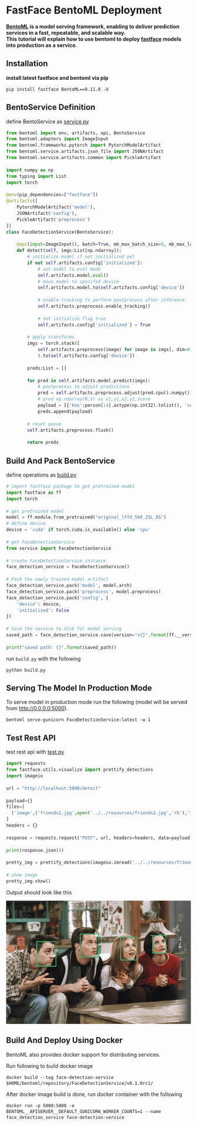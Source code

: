 # FastFace BentoML Deployment
**[BentoML](https://www.bentoml.ai/) is a model serving framework, enabling to deliver prediction services in a fast, repeatable, and scalable way.<br>
This tutorial will explain how to use bentoml to deploy [fastface](https://github.com/borhanMorphy/light-face-detection) models into production as a service.**

## Installation
**install latest fastface and bentoml via pip**
```
pip install fastface BentoML==0.11.0 -U
```

## BentoService Definition
define BentoService as [service.py](./service.py)  
```python
from bentoml import env, artifacts, api, BentoService
from bentoml.adapters import ImageInput
from bentoml.frameworks.pytorch import PytorchModelArtifact
from bentoml.service.artifacts.json_file import JSONArtifact
from bentoml.service.artifacts.common import PickleArtifact

import numpy as np
from typing import List
import torch

@env(pip_dependencies=["fastface"])
@artifacts([
    PytorchModelArtifact('model'),
    JSONArtifact('config'),
    PickleArtifact('preprocess')
])
class FaceDetectionService(BentoService):

    @api(input=ImageInput(), batch=True, mb_max_batch_size=8, mb_max_latency=1000)
    def detect(self, imgs:List[np.ndarray]):
        # initialize model if not initialized yet
        if not self.artifacts.config['initialized']:
            # set model to eval mode
            self.artifacts.model.eval()
            # move model to specifed device
            self.artifacts.model.to(self.artifacts.config['device'])

            # enable tracking to perform postprocess after inference 
            self.artifacts.preprocess.enable_tracking()

            # set initialize flag true
            self.artifacts.config['initialized'] = True

        # apply transforms
        imgs = torch.stack([
            self.artifacts.preprocess(image) for image in imgs], dim=0
            ).to(self.artifacts.config['device'])

        preds:List = []

        for pred in self.artifacts.model.predict(imgs):
            # postprocess to adjust predictions
            pred = self.artifacts.preprocess.adjust(pred.cpu().numpy())
            # pred np.ndarray(N,5) as x1,y1,x2,y2,score
            payload = [{'box':person[:4].astype(np.int32).tolist(), 'score':person[4]} for person in pred]
            preds.append(payload)

        # reset queue
        self.artifacts.preprocess.flush()

        return preds
```

## Build And Pack BentoService
define operations as [build.py](./build.py)
```python
# import fastface package to get pretrained model
import fastface as ff
import torch

# get pretrained model
model = ff.module.from_pretrained("original_lffd_560_25L_8S")
# define device
device = 'cuda' if torch.cuda.is_available() else 'cpu'

# get FaceDetectionService
from service import FaceDetectionService

# create FaceDetectionService instance
face_detection_service = FaceDetectionService()

# Pack the newly trained model artifact
face_detection_service.pack('model', model.arch)
face_detection_service.pack('preprocess', model.preprocess)
face_detection_service.pack('config', {
    'device': device,
    'initialized': False
})

# Save the service to disk for model serving
saved_path = face_detection_service.save(version="v{}".format(ff.__version__))

print("saved path: {}".format(saved_path))
```

run `build.py` with the following
```
python build.py
```

## Serving The Model In Production Mode

To serve model in production mode run the following (model will be served from http://0.0.0.0:5000).
```
bentoml serve-gunicorn FaceDetectionService:latest -w 1
```

## Test Rest API

test rest api with [test.py](./test.py)
```python
import requests
from fastface.utils.visualize import prettify_detections
import imageio

url = "http://localhost:5000/detect"

payload={}
files=[
  ('image',('friends2.jpg',open('../../resources/friends2.jpg','rb'),'image/jpeg'))
]
headers = {}

response = requests.request("POST", url, headers=headers, data=payload, files=files)

print(response.json())

pretty_img = prettify_detections(imageio.imread('../../resources/friends2.jpg'), response.json())

# show image
pretty_img.show()
```

Output should look like this<br>


![alt text](../../resources/friends2.jpg)

## Build And Deploy Using Docker
BentoML also provides docker support for distributing services.<br>

Run following to build docker image
```
docker build --tag face-detection-service $HOME/bentoml/repository/FaceDetectionService/v0.1.0rc1/
```

After docker image build is done, run docker container with the following
```
docker run -p 5000:5000 -e BENTOML__APISERVER__DEFAULT_GUNICORN_WORKER_COUNTS=1 --name face_detection_service face-detection-service
```